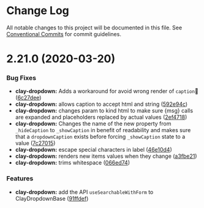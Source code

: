 # Change Log

All notable changes to this project will be documented in this file.
See [Conventional Commits](https://conventionalcommits.org) for commit guidelines.

# 2.21.0 (2020-03-20)


### Bug Fixes

* **clay-dropdown:** Adds a workaround for avoid wrong render of `caption` ([6c27dee](https://github.com/liferay/clay/tree/master/packages/clay-dropdown/commit/6c27dee))
* **clay-dropdown:** allows caption to accept html and string ([592e94c](https://github.com/liferay/clay/tree/master/packages/clay-dropdown/commit/592e94c))
* **clay-dropdown:** changes param to kind html to make sure {msg} calls are expanded and placeholders replaced by actual values ([2ef4718](https://github.com/liferay/clay/tree/master/packages/clay-dropdown/commit/2ef4718))
* **clay-dropdown:** Changes the name of the new property from `_hideCaption` to `_showCaption` in benefit of readability and makes sure that a `dropdownCaption` exists before forcing `_showCaption` state to a value ([7c27015](https://github.com/liferay/clay/tree/master/packages/clay-dropdown/commit/7c27015))
* **clay-dropdown:** escape special characters in label ([46e10d4](https://github.com/liferay/clay/tree/master/packages/clay-dropdown/commit/46e10d4))
* **clay-dropdown:** renders new items values ​​when they change ([a3fbe21](https://github.com/liferay/clay/tree/master/packages/clay-dropdown/commit/a3fbe21))
* **clay-dropdown:** trims whitespace ([066ed74](https://github.com/liferay/clay/tree/master/packages/clay-dropdown/commit/066ed74))


### Features

* **clay-dropdown:** add the API `useSearchableWithForm` to ClayDropdownBase ([91ffdef](https://github.com/liferay/clay/tree/master/packages/clay-dropdown/commit/91ffdef))
